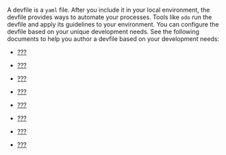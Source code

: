 A devfile is a `yaml` file. After you include it in your local
environment, the devfile provides ways to automate your processes. Tools
like `odo` run the devfile and apply its guidelines to your environment.
You can configure the devfile based on your unique development needs.
See the following documents to help you author a devfile based on your
development needs:

-   [???](#adding-schema-version-to-a-devfile.adoc)

-   [???](#adding-a-name-to-a-devfile.adoc)

-   [???](#adding-projects-to-a-devfile.adoc)

-   [???](#adding-commands-to-a-devfile.adoc)

-   [???](#adding-components-to-a-devfile.adoc)

-   [???](#adding-attributes-to-a-devfile.adoc)

-   [???](#adding-event-bindings.adoc)

-   [???](#referring-to-a-parent-devfile-in-a-devfile.adoc)
